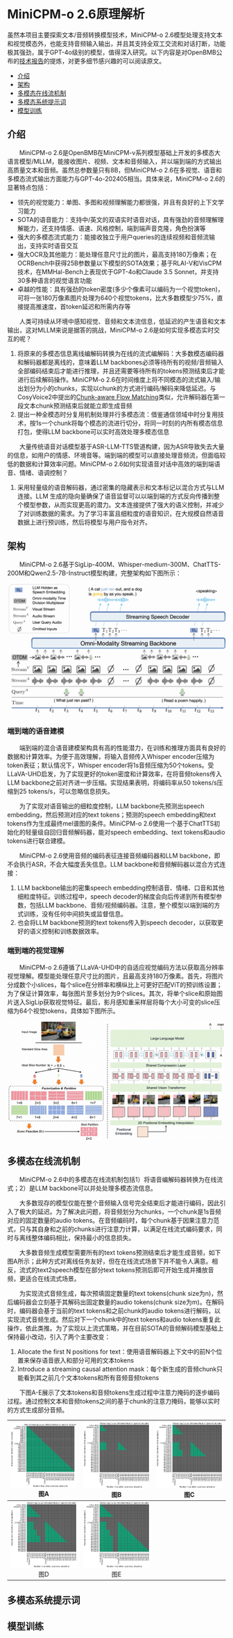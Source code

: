 # MiniCPM-o 2.6原理解析
虽然本项目主要探索文本/音频转换模型技术，MiniCPM-o 2.6模型处理支持文本和视觉模态外，也能支持音频输入输出，并且其支持全双工交流和对话打断，功能极其强劲，属于GPT-4o级别的模型，值得深入研究。以下内容是对OpenBMB公布的[技术报告](https://openbmb.notion.site/MiniCPM-o-2-6-A-GPT-4o-Level-MLLM-for-Vision-Speech-and-Multimodal-Live-Streaming-on-Your-Phone-185ede1b7a558042b5d5e45e6b237da9)的提炼，对更多细节感兴趣的可以阅读原文。

 - [介绍](#介绍)
 - [架构](#架构)
 - [多模态在线流机制](#多模态在线流机制)
 - [多模态系统提示词](#多模态系统提示词)
 - [模型训练](#模型训练)

## 介绍
&emsp;&emsp;MiniCPM-o 2.6是OpenBMB在MiniCPM-v系列模型基础上开发的多模态大语言模型/MLLM，能接收图片、视频、文本和音频输入，并以端到端的方式输出高质量文本和音频。虽然总参数量只有8B，但MiniCPM-o 2.6在多视觉、语音和多模态流式输出方面能力与GPT-4o-202405相当。具体来说，MiniCPM-o 2.6的显著特点包括：
 - 领先的视觉能力：单图、多图和视频理解能力都很强，并且有良好的上下文学习能力
 - SOTA的语音能力：支持中/英文的双语实时语音对话，具有强劲的音频理解理解能力，还支持情感、语速、风格控制，端到端声音克隆，角色扮演等
 - 强大的多模态流式能力：能接收独立于用户queries的连续视频和音频流输出，支持实时语音交互
 - 强大OCR及其他能力：能处理任意尺寸比的图片，最高支持180万像素；在OCRBench中获得25B参数量以下模型的SOTA效果；基于RLAI-V和VisCPM技术，在MMHal-Bench上表现优于GPT-4o和Claude 3.5 Sonnet，并支持30多种语言的视觉语言功能
 - 卓越的性能：具有强劲的token密度(多少个像素可以编码为一个视觉token)，可将一张180万像素图片处理为640个视觉tokens，比大多数模型少75%，直接提高推速度，首token延迟和所需内存等

&emsp;&emsp;人类可持续从环境中感知视觉、音频和文本流信息，低延迟的产生语音和文本输出，这对MLLM来说是据答的挑战，MiniCPM-o 2.6是如何实现多模态实时交互的呢？
  1. 将原来的多模态信息离线编解码转换为在线的流式编解码：大多数模态编码器和解码器都是离线的，意味着LLM backbones必须等待所有的视频/音频输入全部编码结束后才能进行推理，并且还需要等待所有的tokens预测结束后才能进行后续解码操作。MiniCPM-o 2.6在时间维度上将不同模态的流式输入/输出划分为小的chunks，实现以chunk的方式进行编码/解码来降低延迟。与CosyVoice2中提出的[Chunk-aware Flow Matching](CosyVoice.md#chunk-aware-flow-matching)类似，允许解码器在第一段文本chunk预测结束后就能立即生成音频
  2. 提出一种全模态时分复用机制处理并行多模态流：借鉴通信领域中时分复用技术，按1s一个chunk将每个模态的流进行切分，将同一时刻的内所有模态信息打包，使得LLM backbone可以实时高效处理多模态信息

&emsp;&emsp;大量传统语音对话模型基于ASR-LLM-TTS管道构建，因为ASR导致失去大量的信息，如用户的情感、环境音等。端到端的模型可以直接处理音频流，但面临较低的数据和计算效率问题。MiniCPM-o 2.6如何实现语音对话中高效的端到端语音、情绪、语调控制？
 1. 采用轻量级的语音解码器，通过密集的隐藏表示和文本标记以混合方式与LLM连接。LLM 生成的隐向量确保了语音监督可以以端到端的方式反向传播到整个模型参数，从而实现更高的潜力。文本连接提供了强大的语义控制，并减少了对训练数据的需求。为了学习丰富且细粒度的语音知识，在大规模自然语音数据上进行预训练，然后将模型与用户指令对齐。

## 架构
&emsp;&emsp;MiniCPM-o 2.6基于SigLip-400M、Whisper-medium-300M、ChatTTS-200M和Qwen2.5-7B-Instruct模型构建，完整架构如下图所示：

![enter image description here](images/MiniCPM-o-2-6.png?raw=true)

### 端到端的语音建模
&emsp;&emsp;端到端的混合语音建模架构具有高的性能潜力，在训练和推理方面具有良好的数据和计算效率。为便于高效理解，将输入音频传入Whisper encoder压缩为token表征；默认情况下，Whisper encoder将1s音频压缩为50个tokens。受LLaVA-UHD启发，为了实现更好的token密度和计算效率，在将音频tokens传入LLM backbone之前对齐进一步压缩。实现结果表明，将编码率从50 tokens/s压缩到25 tokens/s，可以忽略信息损失。

&emsp;&emsp;为了实现对语音输出的细粒度控制，LLM backbone先预测出speech embedding，然后预测对应的text tokens；预测的speech embedding和text tokens作为生成最终mel谱图的条件。MiniCPM-o 2.6使用一个基于ChatTTS初始化的轻量级自回归音频解码器，能对speech embedding、text tokens和audio tokens进行联合建模。

&emsp;&emsp;MiniCPM-o 2.6使用音频的编码表征连接音频编码器和LLM backbone，即不会执行ASR，不会大幅度丢失信息。LLM backbone和音频解码器以混合方式连接：
 1. LLM backbone输出的密集speech embedding控制语音、情绪、口音和其他细粒度特征。训练过程中，speech decoder的梯度会向后传递到所有模型参数，包括LLM backbone、音频/视频编码器。注意，整个模型以端到端的方式训练，没有任何中间损失或监督信息。
 2. 也会将LLM backbone预测的text tokens传入到speech decoder，以获取更好的语义控制和训练数据效率。

### 端到端的视觉理解
&emsp;&emsp;MiniCPM-o 2.6遵循了LLaVA-UHD中的自适应视觉编码方法以获取高分辨率视觉理解。模型能处理任意尺寸比的图片，且最高支持180万像素。首先，将图片分成数个小slices，每个slice在分辨率和横纵比上可更好匹配ViT的预训练设置；为了保证计算效率，每张图片至多划分为9个slices。其次，将单个slice和原始图片送入SigLip获取视觉特征。最后，影月感知重采样层将每个大小可变的slice压缩为64个视觉tokens，具体如下图所示。

![enter image description here](images/MiniCPM-o-2-6-visual-tokens.png?raw=true)

## 多模态在线流机制
&emsp;&emsp;MiniCPM-o 2.6中的多模态在线流机制包括1）将语音编解码器转换为在线流式；2）是LLM backbone可以并处处理多模态流信息。

&emsp;&emsp;大多数现存的模型仅能在整个音频输入信号完全结束后才能进行编码，因此引入了极大的延迟。为了解决此问题，将音频划分为chunks，一个chunk是1s音频对应的固定数量的audio tokens。在音频编码时，每个chunk基于因果注意力范式，只与其自身和之前的chunks进行注意力计算，以满足在线流式编码要求，同时与离线整体编码相比，保持最小的信息损失。

&emsp;&emsp;大多数音频生成模型需要所有的text tokens预测结束后才能生成音频，如下图A所示；此种方式对离线任务友好，但在在线流式场景下并不能令人满意。相反，流式的text2speech模型在部分text tokens预测后即可开始生成并播放音频，更适合在线流式场景。

&emsp;&emsp;为实现流式音频生成，每次预填固定数量的text tokens(chunk size为n)，然后编码器会立刻基于其解码出固定数量的audio tokens(chunk size为m)。在解码时，编码器会基于当前的text tokens和之前chunk的audio tokens进行解码，以实现流式音频生成。然后对下一个chunk中的text tokens和audio tokens重复此操作，依此类推。为了实现以上流式策略，并在目前SOTA的音频解码模型基础上保持最小改动，引入了两个主要改变：
 1. Allocate the first N positions for text：使用语音解码器上下文中的前N个位置来保存语音嵌入和部分可用的文本tokens
 2. Introduce a streaming causal attention mask：每个新生成的音频chunk只能看到其之前几个文本tokens和所有音频音频tokens

&emsp;&emsp;下图A-E展示了文本tokens和音频tokens生成过程中注意力掩码的逐步编码过程。通过控制文本和音频tokens之间的基于chunk的注意力掩码，能够以实时的方式生成部分音频。

|<img src="images/MiniCPM-o-2-6-speech-decoding-a.png" width="200"><br>图A|<img src="images/MiniCPM-o-2-6-speech-decoding-b.png" width="200"><br>图B|<img src="images/MiniCPM-o-2-6-speech-decoding-c.png" width="200"><br>图C|
|:---:|:---:|:---:|
|<img src="images/MiniCPM-o-2-6-speech-decoding-d.png" width="200"><br>图D|<img src="images/MiniCPM-o-2-6-speech-decoding-e.png" width="200"><br>图E||

## 多模态系统提示词


## 模型训练